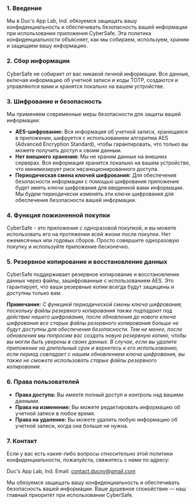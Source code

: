 ### **1. Введение**

Мы в Duc's App Lab, Ind. обязуемся защищать вашу конфиденциальность и обеспечивать безопасность вашей информации при использовании приложения CyberSafe. Эта политика конфиденциальности объясняет, как мы собираем, используем, храним и защищаем вашу информацию.

### **2. Сбор информации**

CyberSafe не собирает от вас никакой личной информации. Все данные, включая информацию об учетной записи и коды TOTP, создаются и управляются вами и хранятся локально на вашем устройстве.

### **3. Шифрование и безопасность**

Мы применяем современные меры безопасности для защиты вашей информации:

* **AES-шифрование:** Вся информация об учетной записи, хранящаяся в приложении, шифруется с использованием алгоритма AES (Advanced Encryption Standard), чтобы гарантировать, что только вы можете получить доступ к своим данным.
* **Нет внешнего хранения:** Мы не храним данные на внешних серверах. Вся информация хранится локально на вашем устройстве, что минимизирует риск несанкционированного доступа.
* **Периодическая смена ключей шифрования:** Для обеспечения безопасности информации с помощью шифрования приложение будет иметь ключи шифрования для введенной вами информации. Мы будем периодически изменять эти ключи шифрования для обеспечения безопасности вашей информации.

### **4. Функция пожизненной покупки**

CyberSafe - это приложение с одноразовой покупкой, и вы можете использовать его на протяжении всей жизни после покупки. Нет ежемесячных или годовых сборов. Просто совершите одноразовую покупку и используйте приложение бесконечно.

### **5. Резервное копирование и восстановление данных**

CyberSafe поддерживает резервное копирование и восстановление данных через файлы, зашифрованные с использованием AES. Это гарантирует, что ваши резервные копии всегда будут защищены и доступны только вам.

**Примечание:** *С функцией периодической смены ключа шифрования, поскольку файлы резервного копирования также подпадают под действие нашего шифрования, после обновления до нового ключа шифрования все старые файлы резервного копирования больше не будут доступны для обеспечения безопасности. Тем не менее, после обновления мы попросим вас создать новую резервную копию, чтобы вы могли быть уверены в своих данных. В случае, если вы удалите приложение на длительный срок и вернетесь к его использованию, если период совпадает с нашим обновлением ключа шифрования, вы также не сможете использовать старые файлы резервного копирования.*

### **6. Права пользователей**

* **Права доступа:** Вы имеете полный доступ и контроль над вашими данными.
* **Права на изменение:** Вы можете редактировать информацию об учетной записи в любое время.
* **Права на удаление:** Вы можете удалить любую информацию об учетной записи, когда она больше не нужна.

### **7. Контакт**

Если у вас есть какие-либо вопросы относительно этой политики конфиденциальности, пожалуйста, свяжитесь с нами по адресу:

Duc's App Lab, Ind.
Email: [contact.ducnv@gmail.com]()

Мы обязуемся защищать вашу конфиденциальность и обеспечивать безопасность вашей информации. Ваше душевное спокойствие — наш главный приоритет при использовании CyberSafe.
